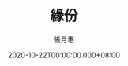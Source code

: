 ---
issue: 400
title: 緣份
author: 張月惠
date: 2020-10-22T00:00:00.000+08:00
topic: 生活
difficulty: 1
wikidata: Q131449200
wikidata_link: https://www.wikidata.org/wiki/Q131449200
---